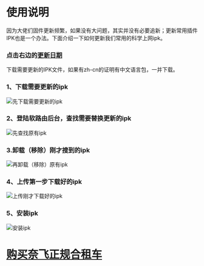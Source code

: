 # 使用说明
因为大佬们固件更新频繁，如果没有大问题，其实并没有必要追新；更新常用插件IPK也是一个办法。下面介绍一下如何更新我们常用的科学上网ipk。

### 点击右边的[更新日期]([https://github.com/Netflixxp/ipk/releases](https://github.com/Netflixxp/ipk/releases/tag/ipk))
下载需要更新的IPK文件，如果有zh-cn的证明有中文语言包，一并下载。

### 1、下载需要更新的ipk
![先下载需要更新的ipk](https://cdn.jsdelivr.net/gh/Netflixxp/ipk/img/5.png)

### 2、登陆软路由后台，查找需要替换更新的ipk
![先查找原有ipk](https://cdn.jsdelivr.net/gh/Netflixxp/ipk/img/1.png)

### 3.卸载（移除）刚才搜到的ipk
![再卸载（移除）原有ipk](https://cdn.jsdelivr.net/gh/Netflixxp/ipk/img/2.png)

### 4、上传第一步下载好的ipk
![上传刚才下载好的ipk](https://cdn.jsdelivr.net/gh/Netflixxp/ipk/img/3.png)

### 5、安装ipk
![安装ipk](https://cdn.jsdelivr.net/gh/Netflixxp/ipk/img/4.png)

# [购买奈飞正规合租车](https://jcnf.xyz/nf)
